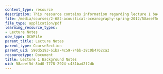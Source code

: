 ```yaml
---
content_type: resource
description: This resource contains information regarding lecture 1 background notes.
file: /media/courses/2-682-acoustical-oceanography-spring-2012/58aeef5d8bd077782924c431bad2f2db_MIT2_682S12_bglec01.pdf
file_type: application/pdf
learning_resource_types:
- Lecture Notes
ocw_type: OCWFile
parent_title: Lecture Notes
parent_type: CourseSection
parent_uid: 590d5193-61ba-4c59-74bb-38c0b4762ca3
resourcetype: Document
title: Lecture 1 Background Notes
uid: 58aeef5d-8bd0-7778-2924-c431bad2f2db
---
```

